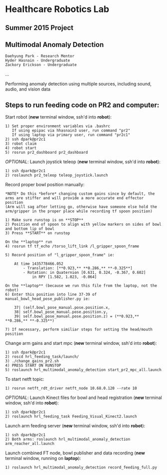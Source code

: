 Healthcare Robotics Lab
=======================

Summer 2015 Project
-------------------

Multimodal Anomaly Detection
----------------------------

    Daehyung Park - Research Mentor
    Hyder Hasnain - Undergraduate
    Zackory Erickson - Undergraduate


...


Performing anomaly detection using multiple sources, including sound, audio, and vision data


Steps to run feeding code on PR2 and computer:
----------------------------------------------


Start robot (**new** terminal window, ssh'd into **robot**):

    1) Set proper environment variables via .bashrc
       If using epipac via hhasnain3 user, run command "pr2"
       If using laptop via primary user, run command "pr2c1"
    2) ssh dpark@pr2c1
    3) robot claim
    4) robot start
    5) rosrun pr2_dashboard pr2_dashboard 

*OPTIONAL*: Launch joystick teleop (**new** terminal window, ssh'd into **robot**):

    1) ssh dpark@pr2c1
    2) roslaunch pr2_teleop teleop_joystick.launch

Record proper bowl position manually:

	*NOTE* Do this *before* changing custom gains since by default, the arms are stiffer and will provide a more accurate end effector position
	(Arm will sag after letting go, otherwise have someone else hold the arm/gripper in the proper place while recording tf spoon position)

	1) Make sure runstop is on **STOP**
	2) Position end of spoon to align with yellow markers on sides of bowl and bottom lip of bowl
	3) Press **START** on runstop

	On the **laptop** run
	4) rosrun tf tf_echo /torso_lift_link /l_gripper_spoon_frame
	
	5) Record position of "l_gripper_spoon_frame" ie: 

		At time 1435778466.052
			- Translation: [**0.923,** **0.286,** **-0.325**]
			- Rotation: in Quaternion [0.631, 0.324, -0.367, 0.602]
            	in RPY [1.582, 1.023, -0.064] 

    On the **laptop** (because we run this file from the laptop, not the robot)
    6) Enter this position into line 37-39 of manual_bowl_head_pose_publisher.py ie:

    	37| (self.bowl_pose_manual.pose.position.x, 
		38|	self.bowl_pose_manual.pose.position.y, 
		39|	self.bowl_pose_manual.pose.position.z) = (**0.923,** **0.286,** **-0.325**)

	7) If necessary, perform similiar steps for setting the head/mouth position

Change arm gains and start mpc (**new** terminal window, ssh'd into **robot**):
    
    1) ssh dpark@pr2c1
    2) roscd hrl_feeding_task/launch/
    3) ./change_gains_pr2.sh
    4) PRESS START ON RUNSTOP
    5) roslaunch hrl_multimodal_anomaly_detection start_pr2_mpc_all.launch

To start netft topic:

    1) rosrun netft_rdt_driver netft_node 10.68.0.120 --rate 10


*OPTIONAL*: Launch Kinect files for bowl and head registration (**new** terminal window, ssh'd into **robot**):
    
    1) ssh dpark@pr2c1
    2) roslaunch hrl_feeding_task Feeding_Visual_Kinect2.launch

Launch arm feeding server (**new** terminal window, ssh'd into **robot**):
   
    1) ssh dpark@pr2c1
    2) Both arms: roslaunch hrl_multimodal_anomaly_detection arm_reacher_all.launch
    
Launch combined FT node, bowl publisher and data recording (**new** terminal window, running on **laptop**):
    
    1) roslaunch hrl_multimodal_anomaly_detection record_feeding_full.py
        


